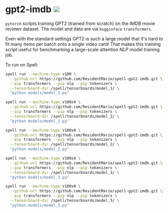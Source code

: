 # gpt2-imdb <a href="https://web.spell.ml/workspace_create?workspaceName=gpt2-imdb&githubUrl=https%3A%2F%2Fgithub.com%2Fspellml%2Fgpt2-imdb&pip=transformers,tokenizers"><img src=https://spell.ml/badge.svg height=20px/></a>

`pytorch` scripts training GPT2 (trained from scratch) on the IMDB movie reviews dataset. The model and data are via `hugginface` `transformers`.

Even with the standard settings GPT2 is such a large model that it's hard to fit many items per batch onto a single video card! That makes this training script useful for benchmarking a large-scale attention NLP model training job.

To run on Spell:

```bash
spell run --machine-type v100 \
  --github-url https://github.com/ResidentMario/spell-gpt2-imdb.git \
  --pip transformers --pip nlp --pip tokenizers \
  --tensorboard-dir /spell/tensorboards/model_1/ \
  "python models/model_1.py"
```
```bash
spell run --machine-type v100x4 \
  --github-url https://github.com/ResidentMario/spell-gpt2-imdb.git \
  --pip transformers --pip nlp --pip tokenizers \
  --tensorboard-dir /spell/tensorboards/model_2/ \
  "python models/model_2.py"
```
```bash
spell run --machine-type v100x8 \
  --github-url https://github.com/ResidentMario/spell-gpt2-imdb.git \
  --pip transformers --pip nlp --pip tokenizers \
  --tensorboard-dir /spell/tensorboards/model_2/ \
  "python models/model_2.py"
```
```bash
spell run --machine-type v100x4 \
  --github-url https://github.com/ResidentMario/spell-gpt2-imdb.git \
  --pip transformers --pip nlp --pip tokenizers \
  --tensorboard-dir /spell/tensorboards/model_3/ \
  "python models/model_3.py"
```
```bash
spell run --machine-type v100x8 \
  --github-url https://github.com/ResidentMario/spell-gpt2-imdb.git \
  --pip transformers --pip nlp --pip tokenizers \
  --tensorboard-dir /spell/tensorboards/model_3/ \
  "python models/model_3.py"
```
